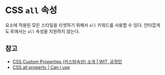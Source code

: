 # CSS `all` 속성

요소에 적용된 모든 스타일을 리셋하기 위해서 `all` 키워드를 사용할 수 있다. 안타깝게도 IE에서는 `all` 속성을 지원하지 않는다.

## 참고

* [CSS Custom Properties (커스텀속성) 소개 | WIT, 공정민](https://wit.nts-corp.com/2017/06/27/4731)
* [CSS all property | Can I use](https://caniuse.com/#feat=css-all)

